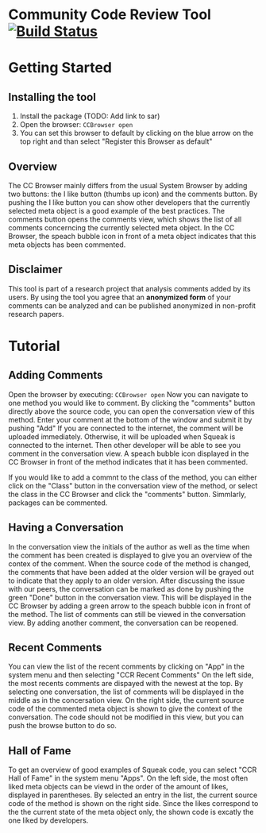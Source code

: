 # Community Code Review Tool [![Build Status](https://travis-ci.org/hpi-swa-lab/CommunityCodeReview.svg?branch=master)](https://travis-ci.org/hpi-swa-lab/CommunityCodeReview)

# Getting Started

## Installing the tool

1. Install the package (TODO: Add link to sar)
2. Open the browser: ``CCBrowser open``
3. You can set this browser to default by clicking on the blue arrow on the top right and than select "Register this Browser as default"

## Overview

The CC Browser mainly differs from the usual System Browser by adding two buttons: the I like button (thumbs up icon) and the comments button. 
By pushing the I like button you can show other developers that the currently selected meta object is a good example of the best practices.
The comments button opens the comments view, which shows the list of all comments concerncing the currently selected meta object.
In the CC Browser, the speach bubble icon in front of a meta object indicates that this meta objects has been commented.

## Disclaimer

This tool is part of a research project that analysis comments added by its users.
By using the tool you agree that an **anonymized form** of your comments can be analyzed and can be published anonymized in non-profit research papers.

# Tutorial

## Adding Comments
Open the browser by executing: ``CCBrowser open``
Now you can navigate to one method you would like to comment. 
By clicking the "comments" button directly above the source code, you can open the conversation view of this method.
Enter your comment at the bottom of the window and submit it by pushing "Add"
If you are connected to the internet, the comment will be uploaded immediately. Otherwise, it will be uploaded when Squeak is connected to the internet. Then other developer will be able to see you comment in the conversation view.
A speach bubble icon displayed in the CC Browser in front of the method indicates that it has been commented. 

If you would like to add a commnt to the class of the method, you can either click on the "Class" button in the conversation view of the method, or select the class in the CC Browser and click the "comments" button. Simmlarly, packages can be commented.

## Having a Conversation
In the conversation view the initials of the author as well as the time when the comment has been created is displayed to give you an overview of the contex of the comment. 
When the source code of the method is changed, the comments that have been added at the older version will be grayed out to indicate that they apply to an older version.
After discussing the issue with our peers, the conversation can be marked as done by pushing the green "Done" button in the conversation view. This will be displayed in the CC Browser by adding a green arrow to the speach bubble icon in front of the method.
The list of comments can still be viewed in the conversation view. 
By adding another comment, the conversation can be reopened. 

## Recent Comments
You can view the list of the recent comments by clicking on "App" in the system menu and then selecting "CCR Recent Comments"
On the left side, the most recents comments are dispayed with the newest at the top. 
By selecting one conversation, the list of comments will be displayed in the middle as in the concersation view.
On the right side, the current source code of the commented meta object is shown to give the context of the conversation.
The code should not be modified in this view, but you can push the browse button to do so.

## Hall of Fame
To get an overview of good examples of Squeak code, you can select "CCR Hall of Fame" in the system menu "Apps".
On the left side, the most often liked meta objects can be viewd in the order of the amount of likes, displayed in parentheses.
By selected an entry in the list, the current source code of the method is shown on the right side.
Since the likes correspond to the the current state of the meta object only, the shown code is excatly the one liked by developers.
